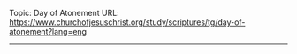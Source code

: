 Topic: Day of Atonement
URL: https://www.churchofjesuschrist.org/study/scriptures/tg/day-of-atonement?lang=eng

---

